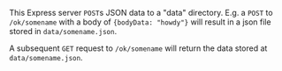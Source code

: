 This Express server ```POST```s JSON data to a "data" directory.  E.g. a ```POST``` to ```/ok/somename``` with a body of ```{bodyData: "howdy"}``` will result in a json file stored in ```data/somename.json```.

A subsequent ```GET``` request to ```/ok/somename``` will return the data stored at ```data/somename.json```.

